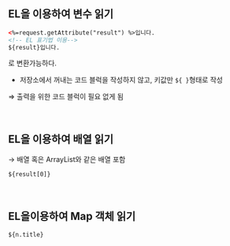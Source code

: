 ## EL을 이용하여 변수 읽기

```html
<%=request.getAttribute("result") %>입니다.
<!-- EL 표기법 이용-->
${result}입니다.
```

로 변환가능하다.

- 저장소에서 꺼내는 코드 블럭을 작성하지 않고, 키값만 `${ }`형태로 작성

⇒ 출력을 위한 코드 블럭이 필요 없게 됨

<br>

## EL을 이용하여 배열 읽기

→ 배열 혹은 ArrayList와 같은 배열 포함

```html
${result[0]}
```

<br>

## EL을이용하여 Map 객체 읽기

```html
${n.title}
```